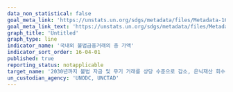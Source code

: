 ```yaml
---
data_non_statistical: false
goal_meta_link: 'https://unstats.un.org/sdgs/metadata/files/Metadata-16-04-01.pdf'
goal_meta_link_text: 'https://unstats.un.org/sdgs/metadata/files/Metadata-16-04-01.pdf'
graph_title: 'Untitled'
graph_type: line
indicator_name: '국내외 불법금융거래의 총 가액'
indicator_sort_order: 16-04-01
published: true
reporting_status: notapplicable
target_name: '2030년까지 불법 자금 및 무기 거래를 상당 수준으로 감소, 은닉재산 회수 및 환수를 강화하며, 모든 형태의 조직화된 범죄를 방지'
un_custodian_agency: 'UNODC, UNCTAD'
---
```

